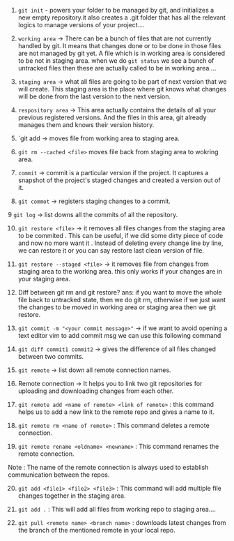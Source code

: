 1. `git init` - powers your folder to be managed by git, and initializes a new empty repository.it also creates a .git folder that has all the relevant logics to manage versions of your project....


2. `working area` -> There can be a bunch of files that are not currently handled by git. It means that changes done or to be done in those files are not managed by git yet. A file which is in working area is considered to be not in staging area. when we do `git status` we see a bunch of untracked files  then these are actually called to be in working area....

3. `staging area` -> what all files are going to be part of next version that we will create. This staging area is the place where git knows what changes will be done from the last version to the next version.

4. `respository area` -> This area actually contains the details of all your previous registered versions. And the files in this area, git already manages them and knows their version history.

5. `git add <file> -> moves file from working area to staging area.

6. `git rm --cached <file>` moves file back from staging area to wokring area.

7. `commit` -> commit is a particular version if the project. It captures a snapshot of the project's staged changes and created a version out of it.

8. `git commot` -> registers staging changes to a commit.

9 `git log` -> list downs all the commits of all the repository.

10. `git restore <file>` -> it removes all files changes from the staging area to be commited . This can be useful, if we did some dirty piece of code and now no more want it . Instead of deleting every change line by line, we can restore it or you can say restore last clean version of file.

11. `git restore --staged <file>` -> it removes file from changes from staging area to the working area. this only works if your changes are in your staging area.

12. Diff between git rm and git restore?
ans: if you want to move the whole file back to untracked state, then we do git rm, otherwise if we just want the changes to be moved in working area or staging area then we git restore.

13. `git commit -m "<your commit message>"` -> if we want to avoid opening a text editor vim to add commit msg we can use this following command

14. `git diff commit1 commit2` -> gives the difference of all files changed between two commits.

15. `git remote` -> list down all remote connection names.

16. Remote connection -> It helps you to link two git repositories for uploading and downloading changes from each other.

17. `git remote add <name of remote> <link of remote>` : this command helps us to add a new link to the remote repo and gives a name to it.

18. `git remote rm <name of remote>` : This command deletes a remote connection.

19. `git remote rename <oldname> <newname>` : This command renames the remote connection.

Note : The name of the remote connection is always used to establish communication between the repos.

20. `git add <file1> <file2> <file3>` : This command will add multiple file changes together in the staging area.

21. `git add .` : This will add all files from working repo to staging area....

22. `git pull <remote name> <branch name>` : downloads latest changes from the branch of the mentioned remote in your local repo.
